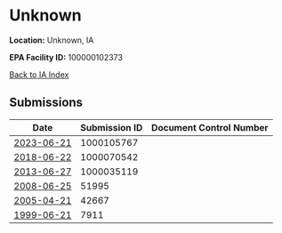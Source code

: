 # Unknown

**Location:** Unknown, IA

**EPA Facility ID:** 100000102373

[Back to IA Index](../../index.md)

## Submissions

| Date | Submission ID | Document Control Number |
|------|--------------|-------------------------|
| [2023-06-21](submissions/1000105767.md) | 1000105767 |  |
| [2018-06-22](submissions/1000070542.md) | 1000070542 |  |
| [2013-06-27](submissions/1000035119.md) | 1000035119 |  |
| [2008-06-25](submissions/51995.md) | 51995 |  |
| [2005-04-21](submissions/42667.md) | 42667 |  |
| [1999-06-21](submissions/7911.md) | 7911 |  |
